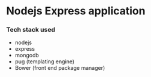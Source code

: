 # Nodejs Express application

### Tech stack used

 - nodejs
 - express
 - mongodb
 - pug (templating engine)
 - Bower (front end package manager)
